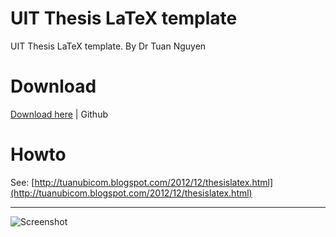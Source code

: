 # UIT Thesis LaTeX template
UIT Thesis LaTeX template. By Dr Tuan Nguyen

# Download

[Download here](https://github.com/duyetdev/uit-thesis-latex-template/archive/master.zip) | Github

# Howto

See: [http://tuanubicom.blogspot.com/2012/12/thesislatex.html](http://tuanubicom.blogspot.com/2012/12/thesislatex.html)

----------------------------------

![Screenshot](http://i.imgur.com/SX6fYB5.png)
